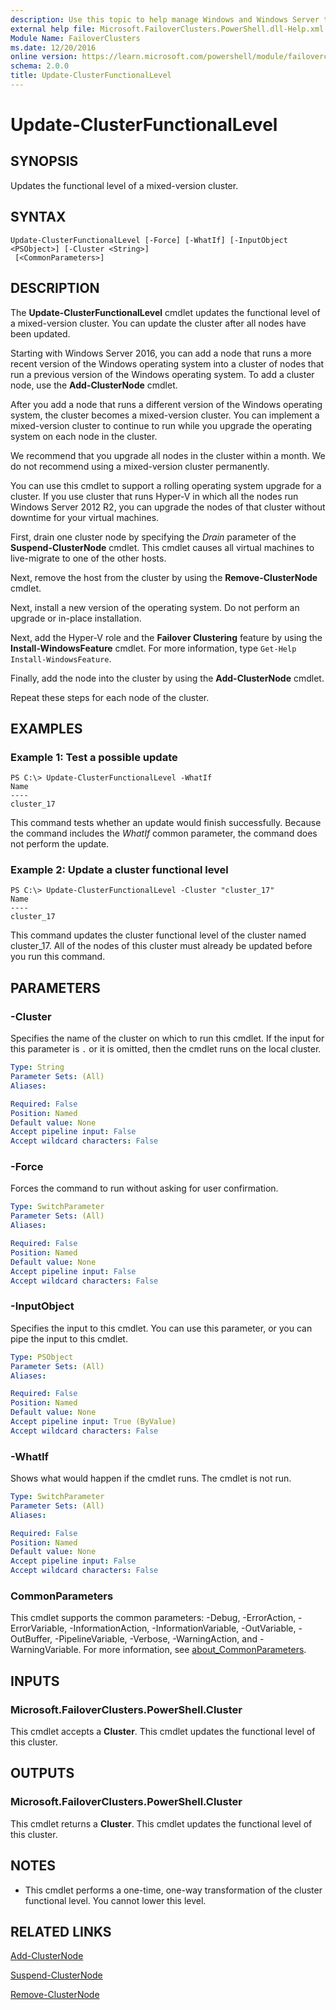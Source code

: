 ```yaml
---
description: Use this topic to help manage Windows and Windows Server technologies with Windows PowerShell.
external help file: Microsoft.FailoverClusters.PowerShell.dll-Help.xml
Module Name: FailoverClusters
ms.date: 12/20/2016
online version: https://learn.microsoft.com/powershell/module/failoverclusters/update-clusterfunctionallevel?view=windowsserver2022-ps&wt.mc_id=ps-gethelp
schema: 2.0.0
title: Update-ClusterFunctionalLevel
---
```


# Update-ClusterFunctionalLevel

## SYNOPSIS
Updates the functional level of a mixed-version cluster.

## SYNTAX

```
Update-ClusterFunctionalLevel [-Force] [-WhatIf] [-InputObject <PSObject>] [-Cluster <String>]
 [<CommonParameters>]
```

## DESCRIPTION

The **Update-ClusterFunctionalLevel** cmdlet updates the functional level of a mixed-version
cluster. You can update the cluster after all nodes have been updated.

Starting with Windows Server 2016, you can add a node that runs a more recent version of the Windows
operating system into a cluster of nodes that run a previous version of the Windows operating
system. To add a cluster node, use the **Add-ClusterNode** cmdlet.

After you add a node that runs a different version of the Windows operating system, the cluster
becomes a mixed-version cluster. You can implement a mixed-version cluster to continue to run while
you upgrade the operating system on each node in the cluster.

We recommend that you upgrade all nodes in the cluster within a month. We do not recommend using a
mixed-version cluster permanently.

You can use this cmdlet to support a rolling operating system upgrade for a cluster. If you use
cluster that runs Hyper-V in which all the nodes run Windows Server 2012 R2, you can upgrade the
nodes of that cluster without downtime for your virtual machines.

First, drain one cluster node by specifying the *Drain* parameter of the **Suspend-ClusterNode**
cmdlet. This cmdlet causes all virtual machines to live-migrate to one of the other hosts.

Next, remove the host from the cluster by using the **Remove-ClusterNode** cmdlet.

Next, install a new version of the operating system. Do not perform an upgrade or in-place
installation.

Next, add the Hyper-V role and the **Failover Clustering** feature by using the
**Install-WindowsFeature** cmdlet. For more information, type `Get-Help Install-WindowsFeature`.

Finally, add the node into the cluster by using the **Add-ClusterNode** cmdlet.

Repeat these steps for each node of the cluster.

## EXAMPLES

### Example 1: Test a possible update

```
PS C:\> Update-ClusterFunctionalLevel -WhatIf
Name
----
cluster_17
```

This command tests whether an update would finish successfully. Because the command includes the
*WhatIf* common parameter, the command does not perform the update.

### Example 2: Update a cluster functional level

```
PS C:\> Update-ClusterFunctionalLevel -Cluster "cluster_17"
Name
----
cluster_17
```

This command updates the cluster functional level of the cluster named cluster_17. All of the nodes
of this cluster must already be updated before you run this command.

## PARAMETERS

### -Cluster

Specifies the name of the cluster on which to run this cmdlet. If the input for this parameter is
`.` or it is omitted, then the cmdlet runs on the local cluster.

```yaml
Type: String
Parameter Sets: (All)
Aliases: 

Required: False
Position: Named
Default value: None
Accept pipeline input: False
Accept wildcard characters: False
```

### -Force

Forces the command to run without asking for user confirmation.

```yaml
Type: SwitchParameter
Parameter Sets: (All)
Aliases: 

Required: False
Position: Named
Default value: None
Accept pipeline input: False
Accept wildcard characters: False
```

### -InputObject

Specifies the input to this cmdlet. You can use this parameter, or you can pipe the input to this
cmdlet.

```yaml
Type: PSObject
Parameter Sets: (All)
Aliases: 

Required: False
Position: Named
Default value: None
Accept pipeline input: True (ByValue)
Accept wildcard characters: False
```

### -WhatIf

Shows what would happen if the cmdlet runs. The cmdlet is not run.

```yaml
Type: SwitchParameter
Parameter Sets: (All)
Aliases: 

Required: False
Position: Named
Default value: None
Accept pipeline input: False
Accept wildcard characters: False
```

### CommonParameters

This cmdlet supports the common parameters: -Debug, -ErrorAction, -ErrorVariable,
-InformationAction, -InformationVariable, -OutVariable, -OutBuffer, -PipelineVariable, -Verbose,
-WarningAction, and -WarningVariable. For more information, see
[about_CommonParameters](https://go.microsoft.com/fwlink/?LinkID=113216).

## INPUTS

### Microsoft.FailoverClusters.PowerShell.Cluster

This cmdlet accepts a **Cluster**. This cmdlet updates the functional level of this cluster.

## OUTPUTS

### Microsoft.FailoverClusters.PowerShell.Cluster

This cmdlet returns a **Cluster**. This cmdlet updates the functional level of this cluster.

## NOTES

* This cmdlet performs a one-time, one-way transformation of the cluster functional level. You
  cannot lower this level.

## RELATED LINKS

[Add-ClusterNode](./Add-ClusterNode.md)

[Suspend-ClusterNode](./Suspend-ClusterNode.md)

[Remove-ClusterNode](./Remove-ClusterNode.md)
